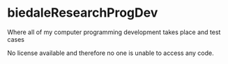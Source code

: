 # biedaleResearchProgDev
Where all of my computer programming development takes place and test cases

No license available and therefore no one is unable to access any code. 
